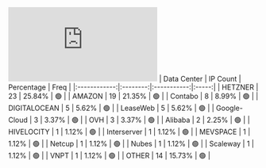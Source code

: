 ![Diagramm](https://github.com/obajay/StateSync-snapshots/blob/main/Projects/Oraichain/1/README.md)
| Data Center | IP Count | Percentage | Freq |
|:------------:|:--------:|:-----------:|:-----:|
| HETZNER | 23 | 25.84% | 🟢 |
| AMAZON | 19 | 21.35% | 🟢 |
| Contabo | 8 | 8.99% | 🟢 |
| DIGITALOCEAN | 5 | 5.62% | 🟢 |
| LeaseWeb | 5 | 5.62% | 🟢 |
| Google-Cloud | 3 | 3.37% | 🟢 |
| OVH | 3 | 3.37% | 🟢 |
| Alibaba | 2 | 2.25% | 🟢 |
| HIVELOCITY | 1 | 1.12% | 🟢 |
| Interserver | 1 | 1.12% | 🟢 |
| MEVSPACE | 1 | 1.12% | 🟢 |
| Netcup | 1 | 1.12% | 🟢 |
| Nubes | 1 | 1.12% | 🟢 |
| Scaleway | 1 | 1.12% | 🟢 |
| VNPT | 1 | 1.12% | 🟢 |
| OTHER | 14 | 15.73% | 🟢 |